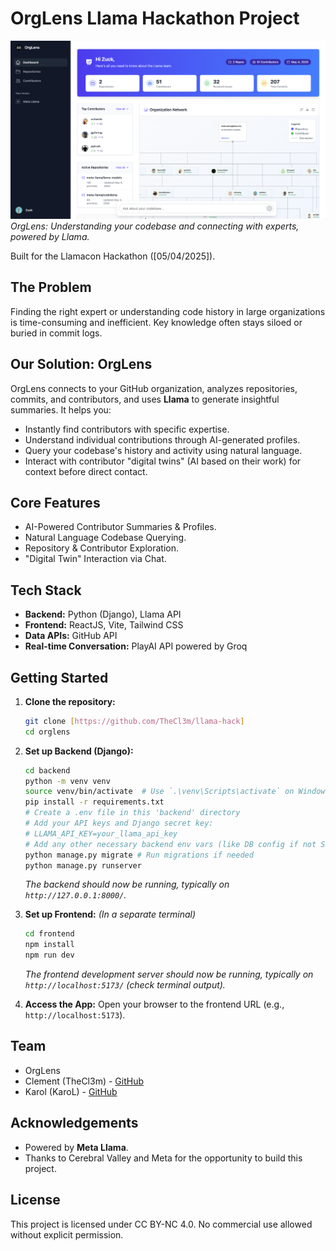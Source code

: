 # OrgLens Llama Hackathon Project

![OrgLens Dashboard](images/orglens-dashboard.png)
*OrgLens: Understanding your codebase and connecting with experts, powered by Llama.*

Built for the Llamacon Hackathon ([05/04/2025]).

## The Problem

Finding the right expert or understanding code history in large organizations is time-consuming and inefficient. Key knowledge often stays siloed or buried in commit logs.

## Our Solution: OrgLens

OrgLens connects to your GitHub organization, analyzes repositories, commits, and contributors, and uses **Llama** to generate insightful summaries. It helps you:

*   Instantly find contributors with specific expertise.
*   Understand individual contributions through AI-generated profiles.
*   Query your codebase's history and activity using natural language.
*   Interact with contributor "digital twins" (AI based on their work) for context before direct contact.

## Core Features

*   AI-Powered Contributor Summaries & Profiles.
*   Natural Language Codebase Querying.
*   Repository & Contributor Exploration.
*   "Digital Twin" Interaction via Chat.

## Tech Stack

*   **Backend:** Python (Django), Llama API
*   **Frontend:** ReactJS, Vite, Tailwind CSS
*   **Data APIs:** GitHub API
*   **Real-time Conversation:** PlayAI API powered by Groq

## Getting Started

1.  **Clone the repository:**
    ```bash
    git clone [https://github.com/TheCl3m/llama-hack]
    cd orglens
    ```
2.  **Set up Backend (Django):**
    ```bash
    cd backend
    python -m venv venv
    source venv/bin/activate  # Use `.\venv\Scripts\activate` on Windows
    pip install -r requirements.txt
    # Create a .env file in this 'backend' directory
    # Add your API keys and Django secret key:
    # LLAMA_API_KEY=your_llama_api_key
    # Add any other necessary backend env vars (like DB config if not SQLite)
    python manage.py migrate # Run migrations if needed
    python manage.py runserver
    ```
    *The backend should now be running, typically on `http://127.0.0.1:8000/`.*

3.  **Set up Frontend:**
    *(In a separate terminal)*
    ```bash
    cd frontend
    npm install
    npm run dev
    ```
    *The frontend development server should now be running, typically on `http://localhost:5173/` (check terminal output).*

4.  **Access the App:** Open your browser to the frontend URL (e.g., `http://localhost:5173`).

## Team

*   OrgLens
*   Clement (TheCl3m) - [GitHub](https://github.com/TheCl3m)
*   Karol (KaroL) - [GitHub](https://github.com/MrCogito)

## Acknowledgements

*   Powered by **Meta Llama**.
*   Thanks to Cerebral Valley and Meta for the opportunity to build this project.

## License

This project is licensed under CC BY-NC 4.0. No commercial use allowed without explicit permission.